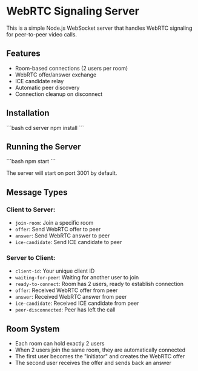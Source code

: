 # WebRTC Signaling Server

This is a simple Node.js WebSocket server that handles WebRTC signaling for peer-to-peer video calls.

## Features

- Room-based connections (2 users per room)
- WebRTC offer/answer exchange
- ICE candidate relay
- Automatic peer discovery
- Connection cleanup on disconnect

## Installation

\`\`\`bash
cd server
npm install
\`\`\`

## Running the Server

\`\`\`bash
npm start
\`\`\`

The server will start on port 3001 by default.

## Message Types

### Client to Server:
- `join-room`: Join a specific room
- `offer`: Send WebRTC offer to peer
- `answer`: Send WebRTC answer to peer
- `ice-candidate`: Send ICE candidate to peer

### Server to Client:
- `client-id`: Your unique client ID
- `waiting-for-peer`: Waiting for another user to join
- `ready-to-connect`: Room has 2 users, ready to establish connection
- `offer`: Received WebRTC offer from peer
- `answer`: Received WebRTC answer from peer
- `ice-candidate`: Received ICE candidate from peer
- `peer-disconnected`: Peer has left the call

## Room System

- Each room can hold exactly 2 users
- When 2 users join the same room, they are automatically connected
- The first user becomes the "initiator" and creates the WebRTC offer
- The second user receives the offer and sends back an answer
